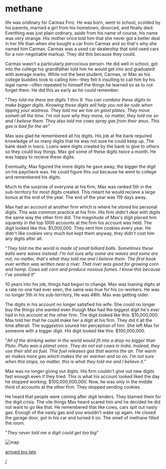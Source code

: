 # methane 

life was oridinary for Carmax Finz.  He was born, went to school, scolded by his parents, married a girl from his hometown, divorced, and finally died.  Everthing was just plain ordinary, aside from his name of course, his name was very strange.  His mother once told him that she never got a better deal in her life than when she bought a car from Carmax and so that's why she named him Carmax.  Carmax was a used car dealership that sold used cars for a non-negotiable markup.  They did this because they could. 

Carmax wasn't a particularly percocious person.  He did well in school, got into the college his grandfather told him he would get into and graduated with average marks.  While not the best student, Carmax, or Max as his college buddies took to calling him--they felt it insulting to call him by his legal name--often repeated to himself the things he learned so as to not forget them.  He did this as early as he could remember.  

"*They told me there are digits 1 thru 9.  You can combine these digits to make bigger digits.  Knowing these digits will help you not be rude when tipping your waitress.  They told me we live on giant plates.  They move someti-all the time. I'm not sure why they move, no matter, they told me so and I believe them.  They also told me cows spray gas from their anus.  This gas is bad for the air*"

Max was glad he remembered all his digits.  His job at the bank required knowledge of so many digits that he was not sure he could keep up.  The bank dealt in loans.  Loans were digits created by the bank to give to others so they could buy things.  Max got some of these digits twice a month.  He was happy to recieve these digits.  

Eventually, Max figured the more digits he gave away, the bigger the digit on his paycheck was.  He could figure this out because he went to college and remembered his digits.  

Much to the surprise of everyone at his firm, Max was ranked 5th in the sub-territory for most digits created.  This meant he would recieve a large bonus at the end of the year.  The end of the year was 119 days away.

Max had an account at another firm which is where he stored his personal digits.  This was common practice at his firm.  His firm didin't deal with digits the same way the other firm did.  The magnitude of Max's digit placed him squarely in the top 1000 accounts at the firm his account was held. The digit looked like this: $1,000,000. They sent him cookies every year.  He didn't like cookies very much but kept them anyway, they didn't cost him any digits after all.

"*They told me the world is made of small billiard balls.  Sometimes these balls were waves instead.  I'm not sure why some are waves and some are not, no matter, that's what they told me and I believe them.  The first book ever written was written near a river.  That river was good for growing corn and hemp. Cows eat corn and produce noxious fumes.  I know this because I've smelled it*"

10 years into his job, things had begun to change.  Max was loaning digits at a rate no one had ever seen, the same was true for his co-workers.  He was no longer 5th in his sub-territory, He was 48th.  Max was getting older.  

The digits in his account no longer satisfied his wife.  She could no longer buy the things she wanted even though Max had the biggest digit he's ever had in his account at the other firm.  The digit looked like this:  $10,000,000.  Max told her that he could make her a digit at his firm.  They did it all the time afterall.  The suggestion soured her perception of him.  She left Max for someone with a bigger digit.  His digit looked like this: $100,000,000.

"*All of the drinking water in the world would fit into a drop no bigger than Pluto. Pluto was a planet once. They do not eat cows in India.  Instead, they use their shit as fuel. This fuel releases gas that warms the air.  The warm air makes more gas which makes the air warmer and so on.   I'm not sure when this stops, no matter, this is what they told me and I believe it.*"

Max was no longer giving out digits.  His firm couldn't give out new digits fast enough even if they tried.  This is what his account looked liked the day he stopped working: $100,000,000,000.  Now, he was only in the middle third of accounts at the other firm.  They stopped sending cookies.  

He heard that people were coming after digit lenders.  They blamed them for the digit crisis.  The vile things Max heard scared him and he decided he did not want to go like that.  He remembered that like cows, cars spit out nasty gas.  Enough of the nasty gas and you wouldn't wake up again.  He closed the garage door, got in his car and turned it on.  The smell of methane filled the room.

"*They never told me a digit could get too big*"

![map](../../bank_credit.png)

[arrived too late](/blog/)

[/](/)

